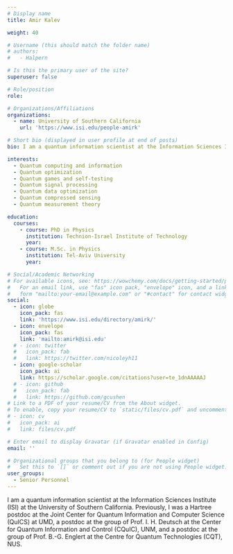 ```yaml
---
# Display name
title: Amir Kalev

weight: 40

# Username (this should match the folder name)
# authors:
#   - Halpern

# Is this the primary user of the site?
superuser: false

# Role/position
role: 

# Organizations/Affiliations
organizations:
  - name: University of Southern California
    url: 'https://www.isi.edu/people-amirk'

# Short bio (displayed in user profile at end of posts)
bio: I am a quantum information scientist at the Information Sciences Institute (ISI) at the University of Southern California. Previously, I was a Hartree postdoc at the Joint Center for Quantum Information and Computer Science (QuICS) at UMD, a postdoc at the group of Prof. I. H. Deutsch at the Center for Quantum Information and Control (CQuIC), UNM, and a postdoc at the group of Prof. B.-G. Englert at the Centre for Quantum Technologies (CQT), NUS.

interests:
  - Quantum computing and information
  - Quantum optimization 
  - Quantum games and self-testing
  - Quantum signal processing
  - Quantum data optimization
  - Quantum compressed sensing
  - Quantum measurement theory

education:
  courses:
    - course: PhD in Physics
      institution: Technion-Israel Institute of Technology
      year: 
    - course: M.Sc. in Physics
      institution: Tel-Aviv University
      year: 

# Social/Academic Networking
# For available icons, see: https://wowchemy.com/docs/getting-started/page-builder/#icons
#   For an email link, use "fas" icon pack, "envelope" icon, and a link in the
#   form "mailto:your-email@example.com" or "#contact" for contact widget.
social:
  - icon: globe
    icon_pack: fas
    link: 'https://www.isi.edu/directory/amirk/'
  - icon: envelope
    icon_pack: fas
    link: 'mailto:amirk@isi.edu'
  # - icon: twitter
  #   icon_pack: fab
  #   link: https://twitter.com/nicoleyh11
  - icon: google-scholar
    icon_pack: ai
    link: https://scholar.google.com/citations?user=te_1dnAAAAAJ
  # - icon: github
  #   icon_pack: fab
  #   link: https://github.com/gcushen
# Link to a PDF of your resume/CV from the About widget.
# To enable, copy your resume/CV to `static/files/cv.pdf` and uncomment the lines below.
# - icon: cv
#   icon_pack: ai
#   link: files/cv.pdf

# Enter email to display Gravatar (if Gravatar enabled in Config)
email: ''

# Organizational groups that you belong to (for People widget)
#   Set this to `[]` or comment out if you are not using People widget.
user_groups:
  - Senior Personnel
---
```


I am a quantum information scientist at the Information Sciences Institute (ISI) at the University of Southern California. Previously, I was a Hartree postdoc at the Joint Center for Quantum Information and Computer Science (QuICS) at UMD, a postdoc at the group of Prof. I. H. Deutsch at the Center for Quantum Information and Control (CQuIC), UNM, and a postdoc at the group of Prof. B.-G. Englert at the Centre for Quantum Technologies (CQT), NUS.
